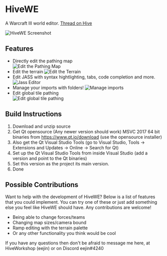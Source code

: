 # HiveWE
A Warcraft III world editor. [Thread on Hive](https://www.hiveworkshop.com/threads/introducing-hivewe.303183/)

![HiveWE Screenshot](http://g2f.nl/0qx1hh2)



## Features

- Directly edit the pathing map  
![Edit the Pathing Map](http://g2f.nl/0bgv29i)
- Edit the terrain
![Edit the Terrain](http://g2f.nl/0nfvw4c)
- Edit JASS with syntax hightlighting, tabs, code completion and more.
![Jass Editor](https://i.imgur.com/CFA5DQU.png)
- Manage your imports with folders!
![Manage imports](http://g2f.nl/0j59f6v)
- Edit global tile pathing  
![Edit global tile pathing](http://g2f.nl/0ihyqgo)


## Build Instructions

1. Download and unzip source
2. Get Qt opensource (Any newer version should work) MSVC 2017 64 bit binaries from https://www.qt.io/download (use the opensource installer)
3. Also get the Qt Visual Studio Tools (go to Visual Studio, Tools -> Extensions and Updates -> Online -> Search for Qt)  
4. Set up the Qt Visual Studio Tools from inside Visual Studio (add a version and point to the Qt binaries)  
5. Set this version as the project its main version.
5. Done  

## Possible Contributions

Want to help with the development of HiveWE? Below is a list of features that you could implement. You can try one of these or just add something else you feel like HiveWE should have. Any contributions are welcome!

- Being able to change forces/teams
- Changing map sizes/camera bound
- Ramp editing with the terrain palette
- Or any other functionality you think would be cool

If you have any questions then don't be afraid to message me here, at HiveWorkshop (eejin) or on Discord eejin#4240
